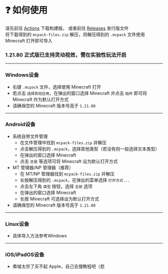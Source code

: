 # ❓ 如何使用
请先前往 [Actions](https://github.com/MiaowCham/Vibrant-Visuals-Optimization/actions/workflows/compress-folders.yml) 下载构建版，
或者前往 [Releases](https://github.com/MiaowCham/Vibrant-Visuals-Optimization/releases/latest) 发行版文件<br>
将下载得到的 `mcpack-files.zip` 解压，将解压得到的 `.mcpack` 文件使用 Minecraft 打开即可导入


### 1.21.80 正式版已支持灵动视效，需在实验性玩法开启

---

### Windows设备 
- 右键 `.mcpack` 文件，选择使用 Minecraft 打开
- 若点击 `选择其他应用`，在弹出的窗口选择 Minecraft 并点击 `始终` 即可将 Minecraft 作为默认打开方式
- 请确保您的 Minecraft 版本号高于 `1.21.80`

---

### Android设备 
- 系统自带文件管理
  - 在文件管理中找到 `mcpack-files.zip` 并解压
  - 点击解压得到的 `.mcpack`，选择其他类型（若没有则一般选择文本类型）
  - 在弹出的窗口选择 Minecraft
  - 点击 `总是` 等选项可将 Minecraft 设为默认打开方式
- MT 管理器/NP 管理器（推荐）
  - 在 MT/NP 管理器找到 `mcpack-files.zip` 并解压
  - 长按解压得到的 `.mcpack`，在弹出的菜单选择 `打开方式...`
  - 点击左下角 `类型` 按钮，选择 `全部` 选项
  - 在弹出的窗口选择 Minecraft
  - 长按 Minecraft 可选择设为默认打开方式
- 请确保您的 Minecraft 版本号高于 `1.21.80`

---

### Linux设备
- 具体导入方法参考Windows

---

### iOS/iPadOS设备
- 煮啵太穷了买不起 Apple，自己去搜教程吧（悲